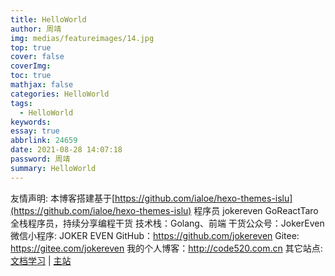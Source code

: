 ```yaml
---
title: HelloWorld
author: 周靖
img: medias/featureimages/14.jpg
top: true
cover: false
coverImg:
toc: true
mathjax: false
categories: HelloWorld
tags:
  - HelloWorld
keywords:
essay: true
abbrlink: 24659
date: 2021-08-28 14:07:18
password: 周靖
summary: HelloWorld
---
```


友情声明: 本博客搭建基于[https://github.com/ialoe/hexo-themes-islu](https://github.com/ialoe/hexo-themes-islu)
程序员 jokereven
GoReactTaro 全栈程序员，持续分享编程干货
技术栈：Golang、前端
干货公众号：JokerEven
微信小程序: JOKER EVEN
GitHub：<https://github.com/jokereven>
Gitee: <https://gitee.com/jokereven>
我的个人博客：<http://code520.com.cn>
其它站点: [文档学习](http://doc.code520.com.cn) | [主站](http://code520.com.cn)
